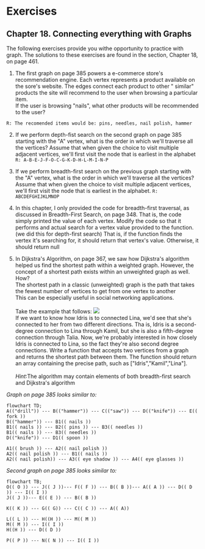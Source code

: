 # Exercises

## Chapter 18. Connecting everything with Graphs

The following exercises provide you withe opportunity to practice with graph. The
solutions to these exercises are found in the section, Chapter 18, on page 461.

1. The first graph on page 385 powers a e-commerce store's recommendation engine. Each vertex
   represents a product available on the sore's website. The edges connect each product to other "
   similar" products the site will recommend to the user when browsing a particular item. <br/> If
   the user is browsing "nails", what other products will be recommended to the user?

```R: The recomended items would be: pins, needles, nail polish, hammer```

2. If we perform depth-fist search on the second graph on page 385 starting with the "A" vertex,
   what is the order in which we'll traverse all the vertices? Assume that when given the choice to
   visit multiple adjacent vertices, we'll first visit the node that is earliest in the alphabet
   ``R: A-B-E-J-F-O-C-G-K-D-H-L-M-I-N-P``
3. If we perform breadth-first search on the previous graph starting with the "A" vertex, what is
   the order in which we'll traverse all the vertices? Assume that when given the choice to visit
   multiple adjacent vertices, we'll first visit the node that is earliest in the alphabet.
   ``R: ABCDEFGHIJKLMNOP``
4. In this chapter, I only provided the code for breadth-first traversal, as discussed in
   Breadth-First Search, on page 348. That is, the code simply printed the value of each vertex.
   Modify the code so that it performs and actual search for a vertex value provided to the
   function. (we did this for depth-first search) That is, if the function finds the vertex it's
   searching for, it should return that vertex's value. Otherwise, it should return null

5. In Dijkstra's Algorithm, on page 367, we saw how Dijkstra's algorithm helped us find the shortest
   path within a weighted graph. However, the concept of a shortest path exists within an unweighted
   graph as well.<br/> How?<br/> The shortest path in a classic (unweighted) graph is the path that
   takes the fewest number of vertices to get from one vertex to another<br/> This can be especially
   useful in social networking applications. <br/><br/>Take the example that follows:
   ![](/blob/exercise5_graph.jpg)
   <br/>
   If we want to know how Idris is to connected Lina, we'd see that she's connected to her from two
   different directions. Tha is, Idris is a second-degree connection to Lina through Kamil, but she
   is also a fifth-degree connection through Talia. Now, we're probably interested in how closely
   Idris is connected to Lina, so the fact they're also second degree connections.
   Write a function that accepts two vertices from a graph and returns the shortest path between
   them. The function should return an array containing the precise path, such
   as ["Idris","Kamil","Lina"].<br/><br/> _Hint_:The algorithm may contain elements of both
   breadth-first
   search and Dijkstra's algorithm

_Graph on page 385 looks similar to:_

````mermaid
flowchart TD;
A(("drill")) --- B(("hammer")) --- C(("saw")) --- D(("knife")) --- E(( fork ))
B(("hammer")) --- B1(( nails ))
B1(( nails )) --- B2(( pins )) --- B3(( needles ))
B1(( nails )) --- B3(( needles ))
D(("knife")) --- D1(( spoon ))

A1(( brush )) --- A2(( nail polish ))
A2(( nail polish )) --- B1(( nails ))
A2(( nail polish)) --- A3(( eye shadow )) --- A4(( eye glasses ))
````

_Second graph on page 385 looks similar to:_

````mermaid
flowchart TB;
O(( O )) --- J(( J ))--- F(( F )) --- B(( B ))--- A(( A )) --- D(( D )) --- I(( I ))
J(( J ))--- E(( E )) --- B(( B ))

K(( K )) --- G(( G)) --- C(( C )) --- A(( A))

L(( L )) --- H((H )) --- M(( M ))
M(( M )) --- I(( I ))
H((H )) --- D(( D ))

P(( P )) --- N(( N )) --- I(( I ))
````